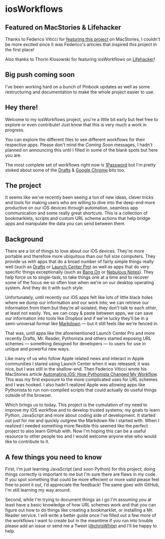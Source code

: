 # iosWorkflows

## Featured on MacStories & Lifehacker

Thanks to Federico Viticci for [featuring this project](http://www.macstories.net/links/chris-whites-ios-workflows/) on MacStories, I couldn't be more excited since it was Federico's articles that inspired this project in the first place!

Also thanks to Thorin Klosowski for featuring iosWorkflows on [Lifehacker](http://lifehacker.com/5984522/ios-workflows-is-a-collection-of-ways-to-automate-data-sharing-in-ios)! 

## Big push coming soon

I've been working hard on a bunch of Pinbook updates as well as some restructuring and documentation to make the whole project easier to use.

## Hey there!

Welcome to my iosWorkflows project, you're a little bit early but feel free to explore or even contribute! Just know that this is very much a work in progress.

You can explore the different files to see different workflows for their respective apps. Please don't mind the *Coming Soon* messages, I hadn't planned on announcing this until I filled in some of the blank spots but here you are.

The most complete set of workflows right now is [1Password](https://github.com/christopherdwhite/iosWorkflows/blob/master/1password.md) but I'm pretty stoked about some of the [Drafts](https://github.com/christopherdwhite/iosWorkflows/blob/master/drafts.md) & [Google Chrome](https://github.com/christopherdwhite/iosWorkflows/blob/master/googlechrome.md) bits too.

## The project

It seems like we've recently been seeing a ton of new ideas, clever tricks and tools for making users who are willing to dive into the deep-end more productive on our iOS devices through automation, seamless app communication and some really great shortcuts. This is a collection of bookmarklets, scripts and custom URL scheme actions that help bridge apps and manipulate the data you can send between them.

## Background

There are a lot of things to love about our iOS devices. They're more portable and therefore more ubiquitous than our full size computers. They provide us with apps that do a broad number of fairly simple things really well (such as [Drafts](http://agiletortoise.com/drafts) or [Launch Center Pro](http://appcubby.com/launch-center/)) as well as apps that do very specific things exceptionally (such as [Bang On](http://kepner.me/apps/) or [Nebulous Notes](http://nebulousapps.net/)). They help force us to single-task, to take things one at a time and to recover some of the focus we so often lose when we're on our desktop operating system. And they do it with such style.

Unfortunately, until recently our iOS apps felt like lots of little black holes where we dump our information and our work into; we can retrieve our information from them but they're all isolated, they don't talk to each other, at least not easily. Yes, we can copy & paste between apps, we can save our information into tools like Dropbox and if we're lucky they'll be in a semi-universal format like [Markdown](http://daringfireball.net/projects/markdown/) — but it still feels like we're fenced in.

That was, until apps like the aforementioned Launch Center Pro and more recently Drafts, Mr. Reader, Pythonista and others started exposing URL schemes — something designed for developers — to users for use in unique and powerful new ways. 

Like many of us who follow Apple related news and interact in Apple communities I stared using Launch Center when it was released; it was nice, but I was still in the shallow-end. Then Federico Viticci wrote his MacStories article [Automating iOS: How Pythonista Changed My Workflow](http://www.macstories.net/stories/automating-ios-how-pythonista-changed-my-workflow/). This was my first exposure to the more complicated uses for URL schemes and I was hooked. I also hadn't realized Apple was allowing apps like Pythonista to run non-compiled scripts that could actually do useful things outside of the browser.

Which brings us to today. This project is the cumulation of my need to improve my iOS workflow and to develop trusted systems; my goals to learn Python, JavaScript and more about coding side of development. It started out just for me and quickly outgrew the Markdown file I started with. When I realized I needed something more flexible this seemed like the perfect project to also learn GitHub with. Now I'm hoping this can be a useful resource to other people too and I would welcome anyone else who would like to contribute to it.

## A few things you need to know

First, I'm just learning JavaScript (and soon Python) for this project; doing things correctly is important to me but I'm sure there are flaws in my code. If you spot something that could be more effecient or more valid please feel free to point it out, I'd appreciate the feedback! The same goes with GitHub, I'm still learning my way around.

Second, while I'm trying to document things as I go I'm assuming you at least have a basic knowledge of how URL schemes work and that you can figure out how to do things like creating a bookmarklet, or installing a Mr. Reader service. I will write a better guide once I've filled out a few more of the workflows I want to create but in the meantime if you run into trouble please add an issue or send me a Tweet ([@chrisWhite](https://twitter.com/chrisWhite)) and I'll be happy to help.
